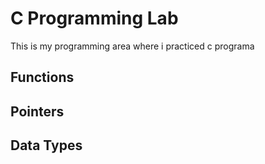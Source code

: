 # C Programming Lab
This is my programming area where i practiced c programa

## Functions
## Pointers
## Data Types
